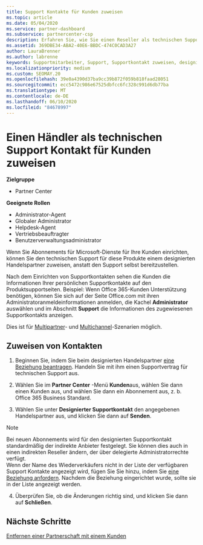 ```yaml
---
title: Support Kontakte für Kunden zuweisen
ms.topic: article
ms.date: 05/04/2020
ms.service: partner-dashboard
ms.subservice: partnercenter-csp
description: Erfahren Sie, wie Sie einen Reseller als technischen Support für Kunden, die über Abonnements für Microsoft-Dienste verfügen, zuweisen.
ms.assetid: 369DBE34-ABA2-40E6-BBDC-474C0CAD3A27
author: LauraBrenner
ms.author: labrenne
keywords: Supportmitarbeiter, Support, Supportkontakt zuweisen, designierter Supportkontakt
ms.localizationpriority: medium
ms.custom: SEOMAY.20
ms.openlocfilehash: 39e0a4390d37ba9cc39b872f059b818faad28051
ms.sourcegitcommit: ecc5472c986e67525dbfcc6fc328c991d6db77ba
ms.translationtype: MT
ms.contentlocale: de-DE
ms.lasthandoff: 06/10/2020
ms.locfileid: "84678997"
---
```

# <a name="assign-a-reseller-as-a-technical-support-contact-for-customers"></a>Einen Händler als technischen Support Kontakt für Kunden zuweisen

**Zielgruppe**

- Partner Center

**Geeignete Rollen**

- Administrator-Agent
- Globaler Administrator
- Helpdesk-Agent
- Vertriebsbeauftragter
- Benutzerverwaltungsadministrator

Wenn Sie Abonnements für Microsoft-Dienste für Ihre Kunden einrichten, können Sie den technischen Support für diese Produkte einem designierten Handelspartner zuweisen, anstatt den Support selbst bereitzustellen.

Nach dem Einrichten von Supportkontakten sehen die Kunden die Informationen Ihrer persönlichen Supportkontakte auf den Produktsupportseiten. Beispiel: Wenn Office 365-Kunden Unterstützung benötigen, können Sie sich auf der Seite Office.com mit ihren Administratoranmeldeinformationen anmelden, die Kachel **Administrator** auswählen und im Abschnitt **Support** die Informationen des zugewiesenen Supportkontakts anzeigen.

Dies ist für [Multipartner](multipartner.md)- und [Multichannel](multichannel.md)-Szenarien möglich. 

<a href="" id="assigncontacts"></a>
## <a name="assign-contacts"></a>Zuweisen von Kontakten

1.  Beginnen Sie, indem Sie beim designierten Handelspartner [eine Beziehung beantragen](request-a-relationship-with-a-customer.md). Handeln Sie mit ihm einen Supportvertrag für technischen Support aus.

2.  Wählen Sie im **Partner Center** -Menü **Kunden**aus, wählen Sie dann einen Kunden aus, und wählen Sie dann ein Abonnement aus, z. b. Office 365 Business Standard.

3.  Wählen Sie unter **Designierter Supportkontakt** den angegebenen Handelspartner aus, und klicken Sie dann auf **Senden**. 

   >[!NOTE]  
 >Bei neuen Abonnements wird für den designierten Supportkontakt standardmäßig der indirekte Anbieter festgelegt. Sie können dies auch in einen indirekten Reseller ändern, der über delegierte Administratorrechte verfügt.    
>Wenn der Name des Wiederverkäufers nicht in der Liste der verfügbaren Support Kontakte angezeigt wird, fügen Sie Sie hinzu, indem Sie [eine Beziehung anfordern](request-a-relationship-with-a-customer.md). Nachdem die Beziehung eingerichtet wurde, sollte sie in der Liste angezeigt werden.  

4.  Überprüfen Sie, ob die Änderungen richtig sind, und klicken Sie dann auf **Schließen**.

## <a name="next-steps"></a>Nächste Schritte

[Entfernen einer Partnerschaft mit einem Kunden](remove-a-relationship.md)